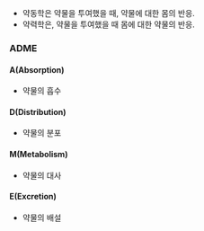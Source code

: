 
- 약동학은 약물을 투여했을 때, 약물에 대한 몸의 반응.
- 약력학은, 약물을 투여했을 때 몸에 대한 약물의 반응.

### ADME

#### A(Absorption)
- 약물의 흡수

#### D(Distribution)
- 약물의 분포 

#### M(Metabolism)
- 약물의 대사 

#### E(Excretion)
- 약물의 배설 

